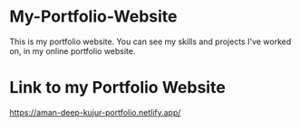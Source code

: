 # My-Portfolio-Website

This is my portfolio website. You can see my skills and projects I've worked on, in my online portfolio website.

# Link to my Portfolio Website
https://aman-deep-kujur-portfolio.netlify.app/
